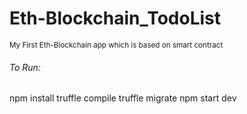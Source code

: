 <h1>Eth-Blockchain_TodoList</h1>
<small> My First Eth-Blockchain app which is based on smart contract</small>
<h6>To Run:</h6>
npm install
truffle compile
truffle migrate
npm start dev
